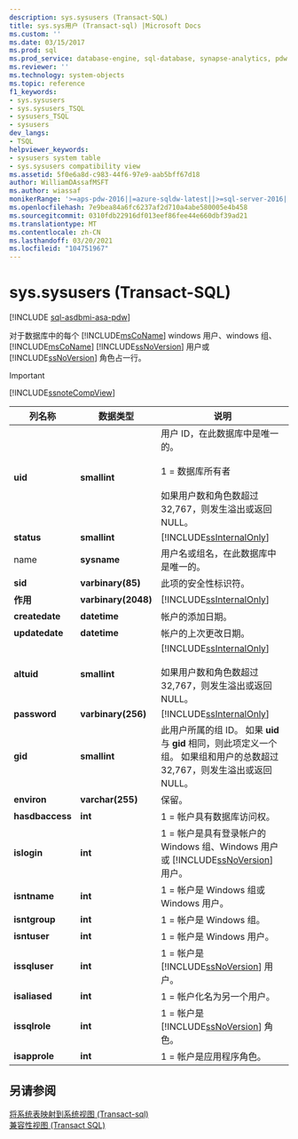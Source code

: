 ```yaml
---
description: sys.sysusers (Transact-SQL)
title: sys.sys用户 (Transact-sql) |Microsoft Docs
ms.custom: ''
ms.date: 03/15/2017
ms.prod: sql
ms.prod_service: database-engine, sql-database, synapse-analytics, pdw
ms.reviewer: ''
ms.technology: system-objects
ms.topic: reference
f1_keywords:
- sys.sysusers
- sys.sysusers_TSQL
- sysusers_TSQL
- sysusers
dev_langs:
- TSQL
helpviewer_keywords:
- sysusers system table
- sys.sysusers compatibility view
ms.assetid: 5f0e6a8d-c983-44f6-97e9-aab5bff67d18
author: WilliamDAssafMSFT
ms.author: wiassaf
monikerRange: '>=aps-pdw-2016||=azure-sqldw-latest||>=sql-server-2016||>=sql-server-linux-2017||=azuresqldb-mi-current'
ms.openlocfilehash: 7e9bea84a6fc6237af2d710a4abe580005e4b458
ms.sourcegitcommit: 0310fdb22916df013eef86fee44e660dbf39ad21
ms.translationtype: MT
ms.contentlocale: zh-CN
ms.lasthandoff: 03/20/2021
ms.locfileid: "104751967"
---
```

# <a name="syssysusers-transact-sql"></a>sys.sysusers (Transact-SQL)
[!INCLUDE [sql-asdbmi-asa-pdw](../../includes/applies-to-version/sql-asdbmi-asa-pdw.md)]

  对于数据库中的每个 [!INCLUDE[msCoName](../../includes/msconame-md.md)] windows 用户、windows 组、 [!INCLUDE[msCoName](../../includes/msconame-md.md)] [!INCLUDE[ssNoVersion](../../includes/ssnoversion-md.md)] 用户或 [!INCLUDE[ssNoVersion](../../includes/ssnoversion-md.md)] 角色占一行。  
  
> [!IMPORTANT]  
>  [!INCLUDE[ssnoteCompView](../../includes/ssnotecompview-md.md)]  
  
|列名称|数据类型|说明|  
|-----------------|---------------|-----------------|  
|**uid**|**smallint**|用户 ID，在此数据库中是唯一的。<br /><br /> 1 = 数据库所有者<br /><br /> 如果用户数和角色数超过 32,767，则发生溢出或返回 NULL。|  
|**status**|**smallint**|[!INCLUDE[ssInternalOnly](../../includes/ssinternalonly-md.md)]|  
|name|**sysname**|用户名或组名，在此数据库中是唯一的。|  
|**sid**|**varbinary(85)**|此项的安全性标识符。|  
|**作用**|**varbinary(2048)**|[!INCLUDE[ssInternalOnly](../../includes/ssinternalonly-md.md)]|  
|**createdate**|**datetime**|帐户的添加日期。|  
|**updatedate**|**datetime**|帐户的上次更改日期。|  
|**altuid**|**smallint**|[!INCLUDE[ssInternalOnly](../../includes/ssinternalonly-md.md)]<br /><br /> 如果用户数和角色数超过 32,767，则发生溢出或返回 NULL。|  
|**password**|**varbinary(256)**|[!INCLUDE[ssInternalOnly](../../includes/ssinternalonly-md.md)]|  
|**gid**|**smallint**|此用户所属的组 ID。 如果 **uid** 与 **gid** 相同，则此项定义一个组。 如果组和用户的总数超过 32,767，则发生溢出或返回 NULL。|  
|**environ**|**varchar(255)**|保留。|  
|**hasdbaccess**|**int**|1 = 帐户具有数据库访问权。|  
|**islogin**|**int**|1 = 帐户是具有登录帐户的 Windows 组、Windows 用户或 [!INCLUDE[ssNoVersion](../../includes/ssnoversion-md.md)] 用户。|  
|**isntname**|**int**|1 = 帐户是 Windows 组或 Windows 用户。|  
|**isntgroup**|**int**|1 = 帐户是 Windows 组。|  
|**isntuser**|**int**|1 = 帐户是 Windows 用户。|  
|**issqluser**|**int**|1 = 帐户是 [!INCLUDE[ssNoVersion](../../includes/ssnoversion-md.md)] 用户。|  
|**isaliased**|**int**|1 = 帐户化名为另一个用户。|  
|**issqlrole**|**int**|1 = 帐户是 [!INCLUDE[ssNoVersion](../../includes/ssnoversion-md.md)] 角色。|  
|**isapprole**|**int**|1 = 帐户是应用程序角色。|  
  
## <a name="see-also"></a>另请参阅  
 [将系统表映射到系统视图 &#40;Transact-sql&#41;](../../relational-databases/system-tables/mapping-system-tables-to-system-views-transact-sql.md)   
 [兼容性视图 (Transact SQL)](~/relational-databases/system-compatibility-views/system-compatibility-views-transact-sql.md)  
  
  
